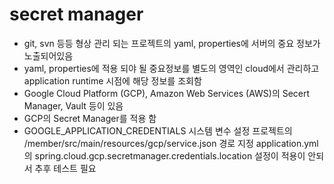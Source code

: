 # secret manager
   - git, svn 등등 형상 관리 되는 프로젝트의 yaml, properties에 서버의 중요 정보가 노출되어있음
   - yaml, properties에 적용 되야 될 중요정보를 별도의 영역인 cloud에서 관리하고 application runtime 시점에 해당 정보를 조회함
   - Google Cloud Platform (GCP), Amazon Web Services (AWS)의 Secert Manager, Vault 등이 있음
   - GCP의 Secret Manager를 적용 함
   - GOOGLE_APPLICATION_CREDENTIALS 시스템 변수 설정 프로젝트의 /member/src/main/resources/gcp/service.json 경로 지정
     application.yml의 spring.cloud.gcp.secretmanager.credentials.location 설정이 적용이 안되서 추후 테스트 필요

